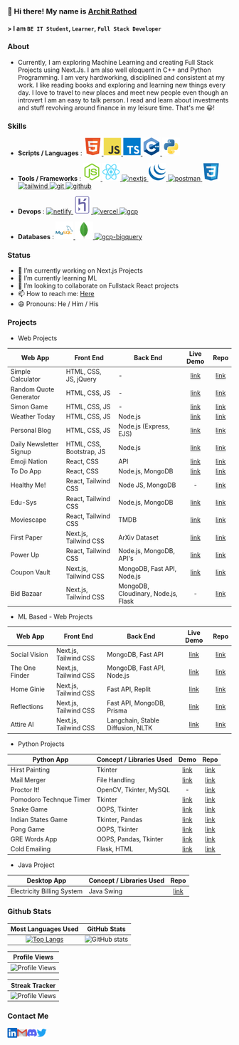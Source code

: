 ### 👋 Hi there! My name is [Archit Rathod](https://www.architrathod.codes/)

#### > I am `BE IT Student`, `Learner`, `Full Stack Developer`

<!-- poster -->
<!--
![I am TE IT Student, Learner, Web Developer](https://github.com/Archit1706/Archit1706/blob/main/Poster%20Archit%20Rathod.png)
-->

### About

- Currently, I am exploring Machine Learning and creating Full Stack Projects using Next.Js. I am also well eloquent in C++ and Python Programming.
I am very hardworking, disciplined and consistent at my work. I like reading books and exploring and learning new things every day.
I love to travel to new places and meet new people even though an introvert I am an easy to talk person. I read and learn about investments and stuff revolving around finance in my leisure time. That's me 😀!

### Skills

-   **Scripts / Languages** : <a href="https://www.w3.org/html/" target="_blank" rel="noreferrer">
    <img
            src="https://raw.githubusercontent.com/devicons/devicon/master/icons/html5/html5-original.svg"
            alt="html5"
            width="40"
            height="40"
        />
    </a> <a href="https://developer.mozilla.org/en-US/docs/Web/JavaScript" target="_blank" rel="noreferrer">
    <img
              src="https://raw.githubusercontent.com/devicons/devicon/master/icons/javascript/javascript-original.svg"
              alt="javascript"
              width="40"
              height="40"
          />
    </a> <a href="https://www.typescriptlang.org/" target="_blank" rel="noreferrer">
    <img
              src="https://raw.githubusercontent.com/devicons/devicon/master/icons/typescript/typescript-original.svg"
              alt="typescript"
              width="40"
              height="40"
          />
    </a> <a href="https://www.w3schools.com/cpp/" target="_blank" rel="noreferrer">
    <img
              src="https://raw.githubusercontent.com/devicons/devicon/master/icons/cplusplus/cplusplus-original.svg"
              alt="cplusplus"
              width="40"
              height="40"
          />
    </a> <a href="https://www.python.org/" target="_blank" rel="noreferrer">
    <img
              src="https://raw.githubusercontent.com/devicons/devicon/master/icons/python/python-original.svg"
              alt="python"
              width="40"
              height="40"
          />
    </a>

-   **Tools / Frameworks** : <a href="https://nodejs.org/en" target="_blank" rel="noreferrer">
    <img
            src="https://raw.githubusercontent.com/devicons/devicon/master/icons/nodejs/nodejs-original.svg"
            alt="nodejs"
            width="40"
            height="40"
          />
    </a> <a href="https://reactjs.org/" target="_blank" rel="noreferrer">
    <img
            src="https://raw.githubusercontent.com/devicons/devicon/master/icons/react/react-original.svg"
            alt="react"
            width="40"
            height="40"
        />
    </a> <a href="https://nextjs.org/" target="_blank" rel="noreferrer">
    <img
            src="https://media.trustradius.com/product-logos/ZP/8H/WIK1JS3WX1T6-180x180.PNG"
            alt="nextjs"
            width="40"
            height="40"
            style="background-color: 'white'; padding: '2px'"
    />
    </a> <a href="https://jquery.com/" target="_blank" rel="noreferrer">
    <img
            src="https://raw.githubusercontent.com/devicons/devicon/master/icons/jquery/jquery-original.svg"
            alt="jQuery"
            width="40"
            height="40"
        />
    </a> <a href="https://postman.com" target="_blank" rel="noreferrer">
    <img
            src="https://www.vectorlogo.zone/logos/getpostman/getpostman-icon.svg"
            alt="postman"
            width="40"
            height="40"
        />
    </a> <a href="https://www.w3schools.com/css/" target="_blank" rel="noreferrer">
    <img
            src="https://raw.githubusercontent.com/devicons/devicon/master/icons/css3/css3-original.svg"
            alt="css3"
            width="40"
            height="40"
        />
    </a> <a href="https://tailwindcss.com/" target="_blank" rel="noreferrer">
    <img
            src="https://www.vectorlogo.zone/logos/tailwindcss/tailwindcss-icon.svg"
            alt="tailwind"
            width="40"
            height="40"
        />
    </a> <a href="https://git-scm.com/" target="_blank" rel="noreferrer">
    <img
            src="https://www.vectorlogo.zone/logos/git-scm/git-scm-icon.svg"
            alt="git"
            width="40"
            height="40"
        />
    </a> <a href="https://github.com/Archit1706" target="_blank" rel="noreferrer">
    <img
            src="https://github.githubassets.com/images/modules/logos_page/GitHub-Mark.png"
            alt="github"
            width="40"
            height="40"
            style="background-color: 'white'; padding: '2px'"
        />
    </a>

-   **Devops** : <a href="https://www.mongodb.com/" target="_blank" rel="noreferrer">
    <img
            src="https://seeklogo.com/images/N/netlify-logo-758722CDF4-seeklogo.com.png"
            alt="netlify"
            width="40"
            height="40"
        />
    </a> <a href="https://www.heroku.com/" target="_blank" rel="noreferrer">
    <img
            src="https://raw.githubusercontent.com/devicons/devicon/master/icons/heroku/heroku-original.svg"
            alt="heroku"
            width="40"
            height="40"
        />
    </a> <a href="https://vercel.com/" target="_blank" rel="noreferrer">
    <img
            src="https://assets.vercel.com/image/upload/front/favicon/vercel/180x180.png"
            alt="vercel"
            width="40"
            height="40"
        />
    </a> <a href="https://cloud.google.com" target="_blank" rel="noreferrer">
    <img
            src="https://www.vectorlogo.zone/logos/google_cloud/google_cloud-icon.svg"
            alt="gcp"
            width="40"
            height="40"
        />
    </a>

-   **Databases** : <a href="https://www.mysql.com/" target="_blank" rel="noreferrer">
    <img
            src="https://raw.githubusercontent.com/devicons/devicon/master/icons/mysql/mysql-original-wordmark.svg"
            alt="mysql"
            width="40"
            height="40"
        />
    </a> <a href="https://www.mongodb.com/" target="_blank" rel="noreferrer">
    <img
            src="https://raw.githubusercontent.com/devicons/devicon/master/icons/mongodb/mongodb-original.svg"
            alt="mongodb"
            width="40"
            height="40"
        />
    </a> <a href="https://cloud.google.com/bigquery" target="_blank" rel="noreferrer">
    <img
            src="https://www.vectorlogo.zone/logos/google_bigquery/google_bigquery-icon.svg"
            alt="gcp-bigquery"
            width="40"
            height="40"
        />
    </a>

### Status

-   🔭 I’m currently working on Next.js Projects
-   🌱 I’m currently learning ML
-   👯 I’m looking to collaborate on Fullstack React projects
-   📫 How to reach me: [Here](https://www.architrathod.codes/#contact)
-   😄 Pronouns: He / Him / His

### Projects

- Web Projects

| Web App                 | Front End                | Back End                            |                          Live Demo                           |                                  Repo                                   |
| ----------------------- | ------------------------ | ----------------------------------- | :----------------------------------------------------------: | :---------------------------------------------------------------------: |
| Simple Calculator       | HTML, CSS, JS, jQuery    | -                                   |   [link](https://archit1706.github.io/Simple-Calculator/)    |         [link](https://github.com/Archit1706/Simple-Calculator)         |
| Random Quote Generator  | HTML, CSS, JS            | -                                   | [link](https://archit1706.github.io/Random-Quote-Generator/) |      [link](https://github.com/Archit1706/Random-Quote-Generator)       |
| Simon Game              | HTML, CSS, JS            | -                                   |     [link](https://archit1706.github.io/The-Simon-Game/)     |          [link](https://github.com/Archit1706/The-Simon-Game)           |
| Weather Today           | HTML, CSS, JS            | Node.js                             |     [link](https://weather-today.architrathod1.repl.co/)     |           [link](https://github.com/Archit1706/Weather-Today)           |
| Personal Blog           | HTML, CSS, JS            | Node.js (Express, EJS)              |     [link](https://personal-blog.architrathod1.repl.co/)     |           [link](https://github.com/Archit1706/Personal-Blog)           |
| Daily Newsletter Signup | HTML, CSS, Bootstrap, JS | Node.js                             |      [link](https://salty-hollows-02401.herokuapp.com/)      |      [link](https://github.com/Archit1706/Daily-Newsletter-Signup)      |
| Emoji Nation            | React, CSS               | API                                 |          [link](https://emoji-nation.netlify.app/)           |           [link](https://github.com/Archit1706/Emoji-Nation)            |
| To Do App               | React, CSS               | Node.js, MongoDB                    |     [link](https://calm-profiterole-70f2a5.netlify.app/)     |             [link](https://github.com/Archit1706/Todo-App)              |
| Healthy Me!             | React, Tailwind CSS      | Node JS, MongoDB                    |                              -                               | [link](https://github.com/Archit1706/Codeissance_22_Keyboard-Interrupt) |
| Edu-Sys                 | React, Tailwind CSS      | Node.js, MongoDB                    |           [link](https://edusys-tsec.vercel.app/)            |          [link](https://github.com/Archit1706/EduSys-Frontend)          |
| Moviescape              | React, Tailwind CSS      | TMDB                                |           [link](https://moviescape.netlify.app/)            |             [link](https://github.com/Archit1706/Movie-App)             |
| First Paper             | Next.js, Tailwind CSS    | ArXiv Dataset                       |           [link](https://first-paper.vercel.app/)            |            [link](https://github.com/Archit1706/First-Paper)            |
| Power Up                | React, Tailwind CSS      | Node.js, MongoDB, API's             |           [link](https://powerup.sidd065.repl.co/)           |              [link](https://github.com/Archit1706/PowerUp)              |
| Coupon Vault            | Next.js, Tailwind CSS    | MongoDB, Fast API, Node.js          |           [link](https://coupon-vault.vercel.app/)           |           [link](https://github.com/Archit1706/Coupon-Vault)            |
| Bid Bazaar              | Next.js, Tailwind CSS    | MongoDB, Cloudinary, Node.js, Flask |                              -                               |          [link](https://github.com/Archit1706/TIAA-Hackathon)           |

- ML Based - Web Projects

| Web App        | Front End             | Back End                          |                     Live Demo                     |                              Repo                               |
| -------------- | --------------------- | --------------------------------- | :-----------------------------------------------: | :-------------------------------------------------------------: |
| Social Vision  | Next.js, Tailwind CSS | MongoDB, Fast API                 | [link](https://network-analysis-weld.vercel.app/) |       [link](https://github.com/Archit1706/SocialVision)        |
| The One Finder | Next.js, Tailwind CSS | MongoDB, Fast API, Node.js        |    [link](https://the-one-finder.vercel.app/)     |      [link](https://github.com/Archit1706/The-One-Finder)       |
| Home Ginie     | Next.js, Tailwind CSS | Fast API, Replit                  |      [link](https://home-ginie.vercel.app/)       |        [link](https://github.com/Archit1706/Home-Ginie)         |
| Reflections    | Next.js, Tailwind CSS | Fast API, MongoDB, Prisma         |   [link](https://reflections-blog.vercel.app/)    |     [link](https://github.com/Archit1706/Reflections-Blogs)     |
| Attire AI      | Next.js, Tailwind CSS | Langchain, Stable Diffusion, NLTK |       [link](https://attire-ai.vercel.app/)       | [link](https://github.com/Archit1706/Outfit-Generator-Flipkart) |

- Python Projects

| Python App              | Concept / Libraries Used |                                Demo                                |                                  Repo                                  |
| ----------------------- | ------------------------ | :----------------------------------------------------------------: | :--------------------------------------------------------------------: |
| Hirst Painting          | Tkinter                  |      [link](https://replit.com/@ArchitRathod1/Hirst-Painting)      |          [link](https://github.com/Archit1706/Hirst-Painting)          |
| Mail Merger             | File Handling            |                              [link]()                              |           [link](https://github.com/Archit1706/Mail-Merger)            |
| Proctor It!             | OpenCV, Tkinter, MySQL   |                                 -                                  | [link](https://github.com/Archit1706/PROCTOR_IT-A-Virtual-Invigilator) |
| Pomodoro Technque Timer | Tkinter                  | [link](https://replit.com/@ArchitRathod1/Pomodoro-Technique-Timer) |     [link](https://github.com/Archit1706/Pomodoro-Technique-Timer)     |
| Snake Game              | OOPS, Tkinter            |        [link](https://replit.com/@ArchitRathod1/Snake-Game)        |            [link](https://github.com/Archit1706/SnakeGame)             |
| Indian States Game      | Tkinter, Pandas          |    [link](https://replit.com/@ArchitRathod1/India-States-Game)     |        [link](https://github.com/Archit1706/India-States-Game)         |
| Pong Game               | OOPS, Tkinter            |        [link](https://replit.com/@ArchitRathod1/Pong-Game)         |            [link](https://github.com/Archit1706/Pong-Game)             |
| GRE Words App           | OOPS, Pandas, Tkinter    |    [link](https://replit.com/@ArchitRathod1/GRE-Words-Practice)    |        [link](https://github.com/Archit1706/GRE-Words-Practice)        |
| Cold Emailing           | Flask, HTML              |        [link](https://cold-emailing.architrathod1.repl.co/)        |          [link](https://github.com/Archit1706/Cold-Emailing)           |

- Java Project

| Desktop App                | Concept / Libraries Used |                                        Repo                                        |
| -------------------------- | ------------------------ | :--------------------------------------------------------------------------------: |
| Electricity Billing System | Java Swing               | [link](https://github.com/Archit1706/Electricity-Billing-System-Mini-Project-Sem3) |

### Github Stats

|                                                              Most Languages Used                                                              |                                          GitHub Stats                                           |
| :-------------------------------------------------------------------------------------------------------------------------------------------: | :---------------------------------------------------------------------------------------------: |
| [![Top Langs](https://github-readme-stats.vercel.app/api/top-langs/?username=Archit1706)](https://github.com/anuraghazra/github-readme-stats) | ![GitHub stats](https://github-readme-stats.vercel.app/api?username=Archit1706&show_icons=true) |

|                          Profile Views                           |
| :--------------------------------------------------------------: |
| ![Profile Views](https://komarev.com/ghpvc/?username=Archit1706) |

|                                                   Streak Tracker                                                    |
| :-----------------------------------------------------------------------------------------------------------------: |
| ![Profile Views](https://github-readme-streak-stats.herokuapp.com/?user=Archit1706&theme=radical&hide_border=false) |

<!--
|                                                          Profile Trophies                                                           |
| :---------------------------------------------------------------------------------------------------------------------------------: |
| ![Profile Views](https://github-profile-trophy.vercel.app/?username=Archit1706&theme=discord&no-frame=false&no-bg=false&margin-w=4) |

|                                  Random Developer Quotes                                  |
| :---------------------------------------------------------------------------------------: |
| ![Profile Views](https://quotes-github-readme.vercel.app/api?type=horizontal&theme=merko) |

-->

### Contact Me

<!-- <a href="https://www.instagram.com/">
  <img align="left" alt="Archit's Instagram" width="22px" src="https://raw.githubusercontent.com/hussainweb/hussainweb/main/icons/instagram.png" />
</a> -->
<a href="https://www.linkedin.com/in/archit-rathod">
  <img align="left" alt="Archit's LinkedIN" width="22px" src="assets/linkedin.svg" />
</a>
<a href="mailto:architrathod77@gmail.com">
  <img align="left" alt="Archit's Mail" width="22px" src="assets/mail.svg" />
</a>
<a href="https://discordapp.com/users/795287895681925151/">
  <img align="left" alt="Archit's Discord" width="22px" src="assets/discord.svg" />
</a>
<a href="https://twitter.com/ArchitRathod_17">
  <img align="left" alt="Archit Rathod | Twitter" width="22px" src="assets/twitter.svg" />
</a>
